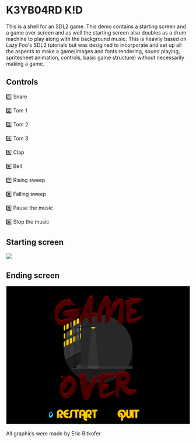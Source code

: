 # K3YB04RD K!D

This is a shell for an SDL2 game. This demo contains a starting screen and a game over screen and as well the starting screen also doubles as a drum machine to play along with the background music. This is heavily based on Lazy Foo's SDL2 tutorials but was desigined to incorporate and set up all the aspects to make a game(images and fonts rendering, sound playing, spritesheet animation, controls, basic game structure) without necessarily making a game.


## Controls
:one: Snare

:two: Tom 1

:three: Tom 2

:four: Tom 3

:five: Clap

:six: Bell

:seven: Rising sweep

:eight: Falling sweep

:nine: Pause the music

:zero: Stop the music


## Starting screen
![](readme/keyboard-kid-001.gif)


## Ending screen
![](readme/keyboard-kid-002.gif)


All graphics were made by Eric Bitkofer